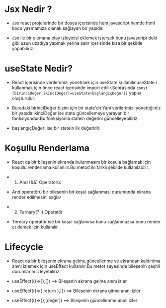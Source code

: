# Jsx Nedir ?

- Jsx react projelerinde bir dosya içerisinde hem javascript hemde html kodu yazmamıza olanak sağlayan bir yapıdır.

- Jsx ile bir elemana olay izleyicisi eklemek istersek bunu javascript deki gibi uzun uzadıya yapmak yerine satır içerisinde kısa bir şekilde yapabiliriz.

# useState Nedir?

- React içerisinde verilerimizi yönetmek için useState kullanılır.useState i kullanmak için önce react içerisinde import edilir.Sonrasında `const [birinciDeğer,ikinciDeğer]=useState(başlangıçDeğeri)` yapısı oluşturulur.

- Buradaki birinciDeğer bizim için bir state'dir.Yani verilerimizi yönettiğimiz bir yapıdır.ikinciDeğer ise state güncellemeye yarayan bir fonksiyondur.Bu fonksiyonla statein değerini güncelleyebiliriz.

- başlangıçDeğeri ise bir statein ilk değeridir.

# Koşullu Renderlama

- React da bir bileşenin ekranda bulunmasını bir koşula bağlamak için koşullu renderlama kullanılır.Bu metod iki farklı şekilde kullanılabilir.

- 1. And (&&) Operatörü:
- And operatörü bir bileşenin bir koşul sağlanması durumunda ekrana render edilmesini sağlar

- 2. Ternary(? :) Operatör
- Ternary operatör ise bir koşul sağlanırsa bunu sağlanmazsa bunu render et demek için kullanılır.

# Lifecycle

- React da bir bileşenin ekrana gelme,güncellenme ve ekrandan kaldırılma anını izlemek için useEffect kullanılır.Bu metot sayesinde bileşenin çeşitli durumlarını izleyebiliriz.

- useEffect(()=>{},[]) ==> Bileşenin ekrana gelme anını izler

- useEffect(()=>{ return },[]) ==> Bileşenin ekrana gitme anını izler

- useEffect(()=>{},[değer]) ==> Bileşenin güncellenme anını izler
